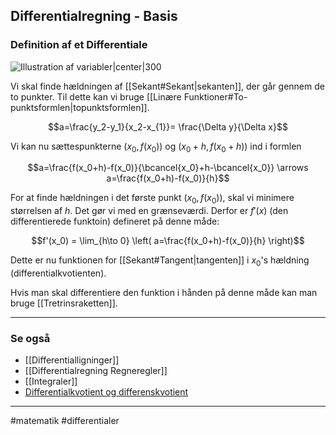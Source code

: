 ## Differentialregning - Basis

### Definition af et Differentiale

![Illustration af variabler|center|300](https://external-content.duckduckgo.com/iu/?u=http%3A%2F%2Fwww.webmatematik.dk%2FOldsite%2Fmedia%2F34490424%2F2-38.png&f=1&nofb=1)

Vi skal finde hældningen af [[Sekant#Sekant|sekanten]], der går gennem de to punkter. Til dette kan vi bruge [[Linære Funktioner#To-punktsformlen|topunktsformlen]].

$$a=\frac{y_2-y_1}{x_2-x_{1}}= \frac{\Delta y}{\Delta x}$$

Vi kan nu sættespunkterne $(x_0,f(x_0))$ og $(x_0+h,f(x_0+h))$ ind i formlen

$$a=\frac{f(x_0+h)-f(x_0)}{\bcancel{x_0}+h-\bcancel{x_0}} \arrows a=\frac{f(x_0+h)-f(x_0)}{h}$$

For at finde hældningen i det første punkt $(x_0,f(x_0))$, skal vi minimere størrelsen af $h$. Det gør vi med en grænseværdi. Derfor er $f'(x)$ (den differentierede funktoin) defineret på denne måde:

$$f'(x_0) = 
\lim_{h\to 0} \left(  a=\frac{f(x_0+h)-f(x_0)}{h} \right)$$

Dette er nu funktionen for [[Sekant#Tangent|tangenten]] i $x_0$'s hældning (differentialkvotienten).

Hvis man skal differentiere den funktion i hånden på denne måde kan man bruge [[Tretrinsraketten]].




---




### Se også
- [[Differentialligninger]]
- [[Differentialregning Regneregler]]
- [[Integraler]]
- [Differentialkvotient og differenskvotient](https://www.webmatematik.dk/lektioner/matematik-b/differentialregning/differenskvotient-og-differentialkvotient)

---
#matematik #differentialer